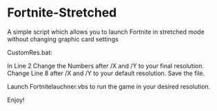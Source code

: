 # Fortnite-Stretched
A simple script which allows you to launch Fortnite in stretched mode without changing graphic card settings


CustomRes.bat:

In Line 2 Change the Numbers after /X and /Y to your final resolution.
Change Line 8 after /X and /Y to your default resolution.
Save the file.

Launch Fortnitelauchner.vbs to run the game in your desired resolution.

Enjoy! 
